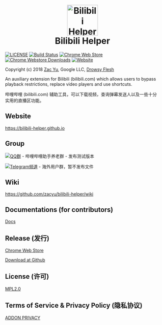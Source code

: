<h1 align="center">
  <br>
  <a href="https://bilibili-helper.github.io/"><img src="https://github.com/bilibili-helper/bilibili-helper-o/raw/master/src/statics/imgs/bilibili-cat-256.png" alt="Bilibili Helper" width="100"></a>
  <br>
  Bilibili Helper
  <br>
</h1>

[![LICENSE](https://img.shields.io/github/license/bilibili-helper/bilibili-helper-o)](LICENSE)
[![Build Status](https://img.shields.io/travis/zacyu/bilibili-helper.svg)](https://travis-ci.org/zacyu/bilibili-helper)
[![Chrome Web Store](https://img.shields.io/chrome-web-store/v/kpbnombpnpcffllnianjibmpadjolanh.svg)](https://chrome.google.com/webstore/detail/kpbnombpnpcffllnianjibmpadjolanh)
[![Chrome Webstore Downloads](https://img.shields.io/chrome-web-store/d/kpbnombpnpcffllnianjibmpadjolanh.svg)](https://chrome.google.com/webstore/detail/kpbnombpnpcffllnianjibmpadjolanh)
[![Website](https://img.shields.io/website-up-down-green-red/http/bilibili-helper.github.io.svg)](https://bilibili-helper.github.io/)

Copyright (c) 2018 [Zac Yu](mailto:me@zacyu.com), Google LLC, [Drowsy Flesh](mailto:jjj201200@gmail.com)

An auxiliary extension for Bilibili (bilibili.com) which allows users to bypass playback restrictions, replace video players and use shortcuts.

哔哩哔哩 (bilibili.com) 辅助工具，可以下载视频，查询弹幕发送人以及一些十分实用的直播区功能。

## Website

https://bilibili-helper.github.io

## Group
[![QQ群](https://img.shields.io/badge/QQ-548321019-blue)](https://shang.qq.com/wpa/qunwpa?idkey=232e4c4d66cd771f2ed21724b982fa302d9d6a01751126481032b7250a4c9e72) - 哔哩哔哩助手养老群 - 发布测试版本

[![Telegram频道](https://img.shields.io/static/v1?label=Telegram&message=bilibili_helper&color=blue)](https://t.me/bilibili_helper) - 海外用户群，暂不发布文件

## Wiki

https://github.com/zacyu/bilibili-helper/wiki

## Documentations (for contributors)

[Docs](./docs/main.md)

## Release (发行)

[Chrome Web Store](https://chrome.google.com/webstore/detail/kpbnombpnpcffllnianjibmpadjolanh)

[Download at Github](https://github.com/zacyu/bilibili-helper/releases)

## License (许可)

[MPL2.0](LICENSE)

## Terms of Service & Privacy Policy (隐私协议)

[ADDON PRIVACY](https://github.com/bilibili-helper/bilibili-helper/blob/master/ADDON_PRIVACY.md)
